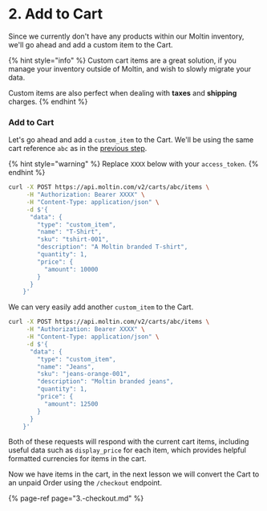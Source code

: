# 2. Add to Cart

Since we currently don't have any products within our Moltin inventory, we'll go ahead and add a custom item to the Cart.

{% hint style="info" %}
Custom cart items are a great solution, if you manage your inventory outside of Moltin, and wish to slowly migrate your data.

Custom items are also perfect when dealing with **taxes** and **shipping** charges.
{% endhint %}

### Add to Cart

Let's go ahead and add a `custom_item` to the Cart. We'll be using the same cart reference `abc` as in the [previous step](1.-authentication.md).

{% hint style="warning" %}
Replace `XXXX` below with your `access_token`.
{% endhint %}

```bash
curl -X POST https://api.moltin.com/v2/carts/abc/items \
     -H "Authorization: Bearer XXXX" \
     -H "Content-Type: application/json" \
     -d $'{
      "data": {
        "type": "custom_item",
        "name": "T-Shirt",
        "sku": "tshirt-001",
        "description": "A Moltin branded T-shirt",
        "quantity": 1,
        "price": {
          "amount": 10000
        }
      }
    }'
```

We can very easily add another `custom_item` to the Cart.

```bash
curl -X POST https://api.moltin.com/v2/carts/abc/items \
     -H "Authorization: Bearer XXXX" \
     -H "Content-Type: application/json" \
     -d $'{
      "data": {
        "type": "custom_item",
        "name": "Jeans",
        "sku": "jeans-orange-001",
        "description": "Moltin branded jeans",
        "quantity": 1,
        "price": {
          "amount": 12500
        }
      }
    }'
```

Both of these requests will respond with the current cart items, including useful data such as `display_price` for each item, which provides helpful formatted currencies for items in the cart.

Now we have items in the cart, in the next lesson we will convert the Cart to an unpaid Order using the `/checkout` endpoint.

{% page-ref page="3.-checkout.md" %}

